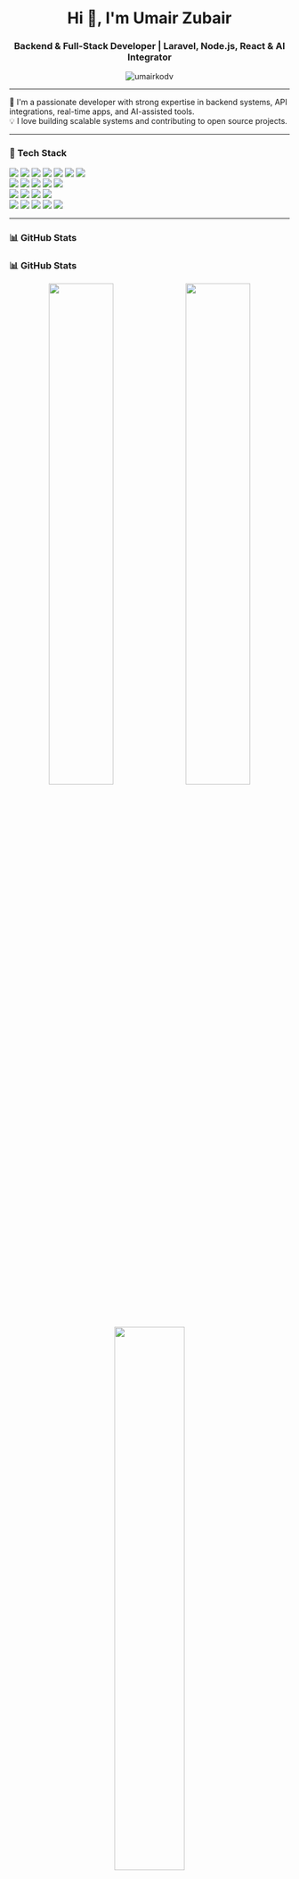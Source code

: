 <h1 align="center">Hi 👋, I'm Umair Zubair</h1>
<h3 align="center">Backend & Full-Stack Developer | Laravel, Node.js, React & AI Integrator</h3>

<p align="center">
  <img src="https://komarev.com/ghpvc/?username=umairkodv&label=Profile%20views&color=0e75b6&style=flat" alt="umairkodv" />
</p>

---

🔧 I'm a passionate developer with strong expertise in backend systems, API integrations, real-time apps, and AI-assisted tools.  
💡 I love building scalable systems and contributing to open source projects.

---

### 🚀 Tech Stack

<p align="left">
  <!-- Backend -->
  <img src="https://img.shields.io/badge/Laravel-FC494D?style=for-the-badge&logo=laravel&logoColor=white" />
  <img src="https://img.shields.io/badge/PHP-777BB4?style=for-the-badge&logo=php&logoColor=white" />
  <img src="https://img.shields.io/badge/Node.js-339933?style=for-the-badge&logo=nodedotjs&logoColor=white" />
  <img src="https://img.shields.io/badge/Express.js-404D59?style=for-the-badge&logo=express&logoColor=white" />
  <img src="https://img.shields.io/badge/MySQL-005C84?style=for-the-badge&logo=mysql&logoColor=white" />
  <img src="https://img.shields.io/badge/PostgreSQL-316192?style=for-the-badge&logo=postgresql&logoColor=white" />
  <img src="https://img.shields.io/badge/Supabase-3FCF8E?style=for-the-badge&logo=supabase&logoColor=white" />
  <br/>
  
  <!-- Frontend -->
  <img src="https://img.shields.io/badge/React-20232A?style=for-the-badge&logo=react&logoColor=61DAFB" />
  <img src="https://img.shields.io/badge/React%20Native-20232A?style=for-the-badge&logo=react&logoColor=61DAFB" />
  <img src="https://img.shields.io/badge/Next.js-000000?style=for-the-badge&logo=nextdotjs&logoColor=white" />
  <img src="https://img.shields.io/badge/Tailwind_CSS-06B6D4?style=for-the-badge&logo=tailwind-css&logoColor=white" />
  <img src="https://img.shields.io/badge/TypeScript-007ACC?style=for-the-badge&logo=typescript&logoColor=white" />
  <br/>
  
  <!-- DevOps / Hosting -->
  <img src="https://img.shields.io/badge/Docker-0db7ed?style=for-the-badge&logo=docker&logoColor=white" />
  <img src="https://img.shields.io/badge/Render-000000?style=for-the-badge&logo=render&logoColor=white" />
  <img src="https://img.shields.io/badge/Hostinger-673de6?style=for-the-badge&logo=hostinger&logoColor=white" />
  <img src="https://img.shields.io/badge/cPanel-ff6c2c?style=for-the-badge&logo=cpanel&logoColor=white" />
  <br/>

  <!-- Tools / Services -->
  <img src="https://img.shields.io/badge/Firebase-ffca28?style=for-the-badge&logo=firebase&logoColor=black" />
  <img src="https://img.shields.io/badge/Stripe-008CDD?style=for-the-badge&logo=stripe&logoColor=white" />
  <img src="https://img.shields.io/badge/Boxcoin-1A1A1A?style=for-the-badge" />
  <img src="https://img.shields.io/badge/SumUp-0070CE?style=for-the-badge" />
  <img src="https://img.shields.io/badge/Beds24-1A1A1A?style=for-the-badge" />
</p>

---

### 📊 GitHub Stats

### 📊 GitHub Stats

<div align="center">
  <img src="https://github-readme-stats.vercel.app/api?username=umairkodv&show_icons=true&theme=radical&hide_border=true&custom_title=Umair's%20GitHub%20Stats" width="48%" />
  <img src="https://github-readme-streak-stats.herokuapp.com/?user=umairkodv&theme=radical&hide_border=true" width="48%" />
</div>

<div align="center">
  <img src="https://github-readme-stats.vercel.app/api/top-langs/?username=umairkodv&layout=compact&theme=radical&hide_border=true" width="50%" />
</div>


---

### 📬 Connect with Me

<p align="left">
  <a href="https://www.linkedin.com/in/umairkodv/" target="blank">
    <img align="center" src="https://img.shields.io/badge/LinkedIn-blue?style=for-the-badge&logo=linkedin&logoColor=white" alt="umairkodv" />
  </a>
  <a href="mailto:umairkodv@gmail.com" target="blank">
    <img align="center" src="https://img.shields.io/badge/Gmail-D14836?style=for-the-badge&logo=gmail&logoColor=white" alt="umairkodv" />
  </a>
  <a href="https://github.com/umairkodv" target="blank">
    <img align="center" src="https://img.shields.io/badge/GitHub-100000?style=for-the-badge&logo=github&logoColor=white" alt="umairkodv" />
  </a>
</p>

---

⭐️ *If you like what I do, give me a star or let's collaborate!*

